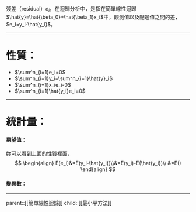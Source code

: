 殘差（residual）$e_i$，在迴歸分析中，是指在簡單線性迴歸$\hat{y}=\hat{\beta_0}+\hat{\beta_1}x_i$中，觀測值以及配適值之間的差，$e_i=y_i-\hat{y_i}$。
- - -
# 性質：
- $\sum^n_{i=1}e_i=0$
- $\sum^n_{i=1}y_i=\sum^n_{i=1}\hat{y}_i$
- $\sum^n_{i=1}x_ie_i-0$
- $\sum^n_{i=1}\hat{y_i}e_i=0$
- - -
# 統計量：

#### 期望值：
妳可以看到上面的性質裡面，
$$
\begin{align}
E(e_i)&=E(y_i-\hat{y_i})\\&=E(y_i)-E(\hat{y_i})\\
&=E()
\end{align}
$$
#### 變異數：

- - -
parent::[[簡單線性迴歸]]
child::[[最小平方法]]